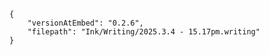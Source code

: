 
```handwritten-ink
{
	"versionAtEmbed": "0.2.6",
	"filepath": "Ink/Writing/2025.3.4 - 15.17pm.writing"
}
```

